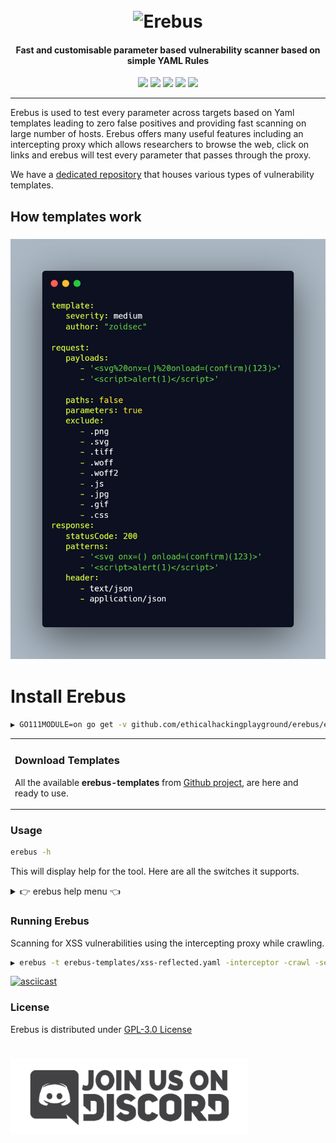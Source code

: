 <h1 align="center">
  <br>
<img src="https://images-wixmp-ed30a86b8c4ca887773594c2.wixmp.com/f/d06120c6-10fa-49a6-8e5a-6de6024c71b5/ddaf69q-cbe86b59-8049-40b6-96ca-bb1929a0b073.gif?token=eyJ0eXAiOiJKV1QiLCJhbGciOiJIUzI1NiJ9.eyJzdWIiOiJ1cm46YXBwOjdlMGQxODg5ODIyNjQzNzNhNWYwZDQxNWVhMGQyNmUwIiwiaXNzIjoidXJuOmFwcDo3ZTBkMTg4OTgyMjY0MzczYTVmMGQ0MTVlYTBkMjZlMCIsIm9iaiI6W1t7InBhdGgiOiJcL2ZcL2QwNjEyMGM2LTEwZmEtNDlhNi04ZTVhLTZkZTYwMjRjNzFiNVwvZGRhZjY5cS1jYmU4NmI1OS04MDQ5LTQwYjYtOTZjYS1iYjE5MjlhMGIwNzMuZ2lmIn1dXSwiYXVkIjpbInVybjpzZXJ2aWNlOmZpbGUuZG93bmxvYWQiXX0.n65EW1oBAX5Uc1gs3SvkpXvS-3Tc1uaP7BRVhSj04DE" width="200px" alt="Erebus">
</h1>

<h4 align="center">Fast and customisable parameter based vulnerability scanner based on simple YAML Rules</h4>


<p align="center">
<a href="https://goreportcard.com/report/github.com/ethicalhackingplayground/erebus"><img src="https://goreportcard.com/badge/github.com/ethicalhackingplayground/erebus"></a>
<a href="https://github.com/ethicalhackingplayground/erebus/issues"><img src="https://img.shields.io/badge/contributions-welcome-brightgreen.svg?style=flat"></a>
<a href="https://github.com/ethicalhackingplayground/erebus/releases"><img src="https://img.shields.io/github/release/ethicalhackingplayground/erebus"></a>
<a href="https://twitter.com/z0idsec"><img src="https://img.shields.io/twitter/follow/z0idsec.svg?logo=twitter"></a>
<a href="https://discord.gg/MQWCem5b"><img src="https://img.shields.io/discord/695645237418131507.svg?logo=discord"></a>
</p>

---

Erebus is used to test every parameter across targets based on Yaml templates leading to zero false positives and providing fast scanning on large number of hosts. Erebus offers many useful features including an intercepting proxy which allows researchers to browse the web, click on links and erebus will test every parameter that passes through the proxy.

We have a [dedicated repository](https://github.com/ethicalhackingplayground/erebus/erebus-templates) that houses various types of vulnerability templates.



## How templates work


<h3 align="center">
  <img src="static/yaml.png" alt="yaml-templates-flow" width="700px"></a>
</h3>


# Install Erebus

```sh
▶ GO111MODULE=on go get -v github.com/ethicalhackingplayground/erebus/erebus
```

<table>
<tr>
<td>  

### Download Templates

All the available **erebus-templates** from [Github project](https://github.com/ethicalhackingplayground/erebus/tree/main/erebus-templates), are here and ready to use.

</td>
</tr>
</table>


### Usage

```sh
erebus -h
```

This will display help for the tool. Here are all the switches it supports.

<details>
<summary> 👉 erebus help menu 👈</summary>

```
Usage of ./erebus:
  -burp-sitemap string
        scan burp xml sitemap (without base64 decoded)
  -c int
        the number of concurrent requsts (default 100)
  -crawl
        crawl through each intercepted request (default true)
  -depth int
        the crawl depth (default 5)
  -interceptor
        intercept the requests through the proxy and test each parameter
  -o string
        output results to a file
  -p string
        the port on which the interception proxy will listen on (default "8080")
  -scope string
        the scope for the proxy intercetor
  -secure
        determaines if the connection is secure or not
  -silent
        silent (only show vulnerable urls)
  -t string
        use the templates with all our yaml rules instead
  -tc string
        Use other tools by executing an os command (default "qsreplace")
```

</details>

### Running Erebus

Scanning for XSS vulnerabilities using the intercepting proxy while crawling.

```sh
▶ erebus -t erebus-templates/xss-reflected.yaml -interceptor -crawl -secure
```

[![asciicast](https://asciinema.org/a/424487.svg)](https://asciinema.org/a/424487)

### License

Erebus is distributed under [GPL-3.0 License](https://github.com/ethicalhackingplayground/erebus/blob/main/LICENSE)

<h1 align="left">
  <a href="https://discord.gg/MQWCem5b"><img src="static/Join-Discord.png" width="380" alt="Join Discord"></a>
</h1>
